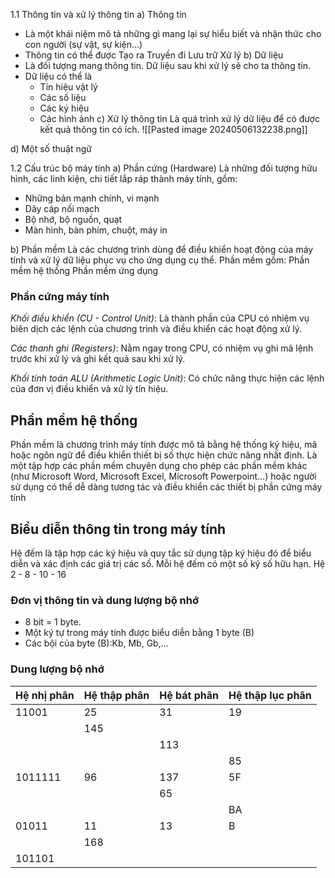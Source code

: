1.1 Thông tin và xử lý thông tin 
a) Thông tin
- Là một khái niệm mô tả những gì mang lại sự hiểu biết và nhận thức cho con người (sự vật, sự kiện...)
- Thông tin có thể được
	Tạo ra
	Truyền đi
	Lưu trữ
	Xử lý
b) Dữ liệu
- Là đối tượng mang thông tin. Dữ liệu sau khi xử lý sẽ cho ta thông tin.
- Dữ liệu có thể là
	- Tín hiệu vật lý
	- Các số liệu
	- Các ký hiệu
	- Các hình ảnh
c) Xử lý thông tin
Là quá trình xử lý dữ liệu để có được kết quả thông tin có ích.
![[Pasted image 20240506132238.png]]

d) Một số thuật ngữ

1.2 Cấu trúc bộ máy tính
a) Phần cứng (Hardware)
Là những đối tượng hữu hình, các linh kiện, chi tiết lắp ráp thành máy tính, gồm:
- Những bản mạnh chính, vi mạnh
- Dây cáp nối mạch
- Bộ nhớ, bộ nguồn, quạt
- Màn hình, bàn phím, chuột, máy in
  
b) Phần mềm
Là các chương trình dùng để điều khiển hoạt động của máy tính và xử lý dữ liệu phục vụ cho ứng dụng cụ thể.
Phần mềm gồm:
	Phần mềm hệ thống
	Phần mềm ứng dụng
### Phần cứng máy tính

_Khối điều khiển (CU - Control Unit)_: Là thành phần của CPU có nhiệm vụ biên dịch các lệnh của chương trình và điều khiển các hoạt động xử lý.

_Các thanh ghi (Registers)_: Nằm ngay trong CPU, có nhiệm vụ ghi mã lệnh trước khi xử lý và ghi kết quả sau khi xử lý.  

_Khối tính toán ALU (Arithmetic Logic Unit)_: Có chức năng thực hiện các lệnh của đơn vị điều khiển và xử lý tín hiệu.

## Phần mềm hệ thống 
Phần mềm là chương trình máy tính được mô tả bằng hệ thống ký hiệu, mã hoặc ngôn ngữ để điều khiển thiết bị số thực hiện chức năng nhất định.
Là một tập hợp các phần mềm chuyên dụng cho phép các phần mềm khác (như Microsoft Word, Microsoft Excel, Microsoft Powerpoint…) hoặc người sử dụng có thể dễ dàng tương tác và điều khiển các thiết bị phần cứng máy tính

## Biểu diễn thông tin trong máy tính
Hệ đếm là tập hợp các ký hiệu và quy tắc sử dụng tập ký hiệu đó để biểu diễn và xác định các giá trị các số.
Mỗi hệ đếm có một số ký số hữu hạn.
Hệ 2 - 8 - 10 - 16

### Đơn vị thông tin và dung lượng bộ nhớ
- 8 bit = 1 byte.
- Một ký tự trong máy tính được biểu diễn bằng 1 byte (B)
- Các bội của byte (B):Kb, Mb, Gb,...
### Dung lượng bộ nhớ
| Hệ nhị phân | Hệ thập phân | Hệ bát phân | Hệ thập lục phân |
| ----------- | ------------ | ----------- | ---------------- |
| 11001       | 25           | 31          | 19               |
|             | 145          |             |                  |
|             |              | 113         |                  |
|             |              |             | 85               |
| 1011111     | 96           | 137         | 5F               |
|             |              | 65          |                  |
|             |              |             | BA               |
| 01011       | 11           | 13          | B                |
|             | 168          |             |                  |
| 101101      |              |             |                  |
